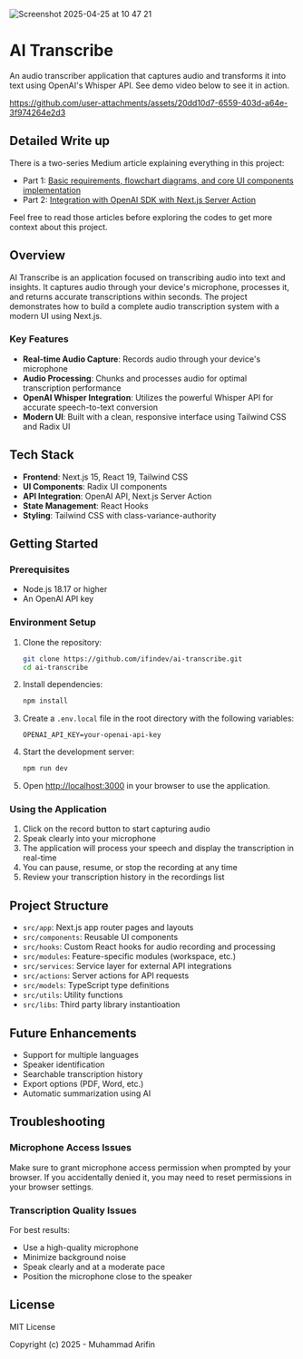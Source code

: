 
![Screenshot 2025-04-25 at 10 47 21](https://github.com/user-attachments/assets/ce16edc3-4d4b-4483-9431-a81e08c1b23d)

# AI Transcribe

An audio transcriber application that captures audio and transforms it into text using OpenAI's Whisper API. See demo video below to see it in action.

https://github.com/user-attachments/assets/20dd10d7-6559-403d-a64e-3f974264e2d3

## Detailed Write up

There is a two-series Medium article explaining everything in this project:

- Part 1: [Basic requirements, flowchart diagrams, and core UI components implementation](https://medium.com/@muhammadarifineffendi/build-an-ai-speech-to-text-app-with-openai-whisper-next-js-part-1-db6546e26fb0)
- Part 2: [Integration with OpenAI SDK with Next.js Server Action](https://medium.com/@muhammadarifineffendi/build-an-ai-speech-to-text-app-with-openai-whisper-next-js-app-router-part-2-992f49700472)

Feel free to read those articles before exploring the codes to get more context about this project.

## Overview

AI Transcribe is an application focused on transcribing audio into text and insights. It captures audio through your device's microphone, processes it, and returns accurate transcriptions within seconds. The project demonstrates how to build a complete audio transcription system with a modern UI using Next.js.

### Key Features

- **Real-time Audio Capture**: Records audio through your device's microphone
- **Audio Processing**: Chunks and processes audio for optimal transcription performance
- **OpenAI Whisper Integration**: Utilizes the powerful Whisper API for accurate speech-to-text conversion
- **Modern UI**: Built with a clean, responsive interface using Tailwind CSS and Radix UI

## Tech Stack

- **Frontend**: Next.js 15, React 19, Tailwind CSS
- **UI Components**: Radix UI components
- **API Integration**: OpenAI API, Next.js Server Action
- **State Management**: React Hooks
- **Styling**: Tailwind CSS with class-variance-authority

## Getting Started

### Prerequisites

- Node.js 18.17 or higher
- An OpenAI API key

### Environment Setup

1. Clone the repository:

    ```bash
    git clone https://github.com/ifindev/ai-transcribe.git
    cd ai-transcribe
    ```

2. Install dependencies:

    ```bash
    npm install
    ```

3. Create a `.env.local` file in the root directory with the following variables:

    ```
    OPENAI_API_KEY=your-openai-api-key
    ```

4. Start the development server:

    ```bash
    npm run dev
    ```

5. Open [http://localhost:3000](http://localhost:3000) in your browser to use the application.

### Using the Application

1. Click on the record button to start capturing audio
2. Speak clearly into your microphone
3. The application will process your speech and display the transcription in real-time
4. You can pause, resume, or stop the recording at any time
5. Review your transcription history in the recordings list

## Project Structure

- `src/app`: Next.js app router pages and layouts
- `src/components`: Reusable UI components
- `src/hooks`: Custom React hooks for audio recording and processing
- `src/modules`: Feature-specific modules (workspace, etc.)
- `src/services`: Service layer for external API integrations
- `src/actions`: Server actions for API requests
- `src/models`: TypeScript type definitions
- `src/utils`: Utility functions
- `src/libs`: Third party library instantioation

## Future Enhancements

- Support for multiple languages
- Speaker identification
- Searchable transcription history
- Export options (PDF, Word, etc.)
- Automatic summarization using AI

## Troubleshooting

### Microphone Access Issues

Make sure to grant microphone access permission when prompted by your browser. If you accidentally denied it, you may need to reset permissions in your browser settings.

### Transcription Quality Issues

For best results:

- Use a high-quality microphone
- Minimize background noise
- Speak clearly and at a moderate pace
- Position the microphone close to the speaker

## License

MIT License

Copyright (c) 2025 - Muhammad Arifin
